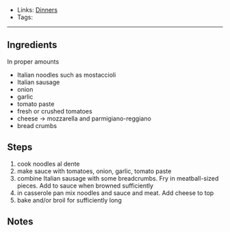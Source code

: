 - Links: [Dinners](Dinners/Dinners.md)
- Tags: 

---

## Ingredients
In proper amounts
- Italian noodles such as mostaccioli
- Italian sausage
- onion
- garlic
- tomato paste
- fresh or crushed tomatoes
- cheese -> mozzarella and parmigiano-reggiano
- bread crumbs

## Steps
1. cook noodles al dente
2. make sauce with tomatoes, onion, garlic, tomato paste
3. combine Italian sausage with some breadcrumbs. Fry in meatball-sized pieces. Add to sauce when browned sufficiently
4. in casserole pan mix noodles and sauce and meat. Add cheese to top
5. bake and/or broil for sufficiently long

## Notes

